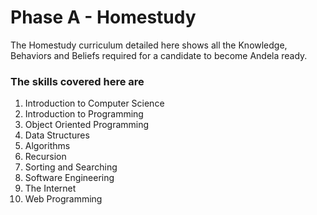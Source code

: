 # Phase A - Homestudy

The Homestudy curriculum detailed here shows all the Knowledge, Behaviors and Beliefs required for a candidate to become Andela ready.

### The skills covered here are
1. Introduction to Computer Science
2. Introduction to Programming
3. Object Oriented Programming
4. Data Structures
5. Algorithms
6. Recursion
7. Sorting and Searching
8. Software Engineering
9. The Internet
10. Web Programming
